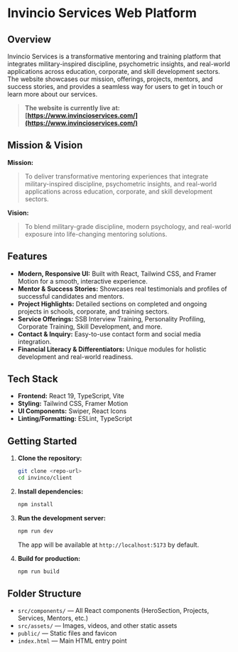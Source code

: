 # Invincio Services Web Platform


## Overview
Invincio Services is a transformative mentoring and training platform that integrates military-inspired discipline, psychometric insights, and real-world applications across education, corporate, and skill development sectors. The website showcases our mission, offerings, projects, mentors, and success stories, and provides a seamless way for users to get in touch or learn more about our services.

> **The website is currently live at: [https://www.invincioservices.com/](https://www.invincioservices.com/)**

## Mission & Vision
**Mission:**
> To deliver transformative mentoring experiences that integrate military-inspired discipline, psychometric insights, and real-world applications across education, corporate, and skill development sectors.

**Vision:**
> To blend military-grade discipline, modern psychology, and real-world exposure into life-changing mentoring solutions.

## Features
- **Modern, Responsive UI:** Built with React, Tailwind CSS, and Framer Motion for a smooth, interactive experience.
- **Mentor & Success Stories:** Showcases real testimonials and profiles of successful candidates and mentors.
- **Project Highlights:** Detailed sections on completed and ongoing projects in schools, corporate, and training sectors.
- **Service Offerings:** SSB Interview Training, Personality Profiling, Corporate Training, Skill Development, and more.
- **Contact & Inquiry:** Easy-to-use contact form and social media integration.
- **Financial Literacy & Differentiators:** Unique modules for holistic development and real-world readiness.

## Tech Stack
- **Frontend:** React 19, TypeScript, Vite
- **Styling:** Tailwind CSS, Framer Motion
- **UI Components:** Swiper, React Icons
- **Linting/Formatting:** ESLint, TypeScript

## Getting Started
1. **Clone the repository:**
   ```sh
   git clone <repo-url>
   cd invinco/client
   ```
2. **Install dependencies:**
   ```sh
   npm install
   ```
3. **Run the development server:**
   ```sh
   npm run dev
   ```
   The app will be available at `http://localhost:5173` by default.

4. **Build for production:**
   ```sh
   npm run build
   ```

## Folder Structure
- `src/components/` — All React components (HeroSection, Projects, Services, Mentors, etc.)
- `src/assets/` — Images, videos, and other static assets
- `public/` — Static files and favicon
- `index.html` — Main HTML entry point
